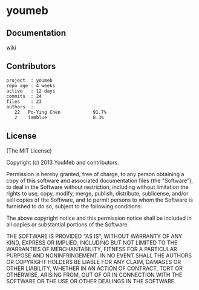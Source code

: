 youmeb
======

## Documentation

[wiki](https://github.com/YouMeb/youmeb.js/wiki)

## Contributors

    project  : youmeb
    repo age : 4 weeks
    active   : 12 days
    commits  : 24
    files    : 23
    authors  : 
       22	Po-Ying Chen            91.7%
       2	iamblue                 8.3%

## License

(The MIT License)

Copyright (c) 2013 YouMeb and contributors.

Permission is hereby granted, free of charge, to any person obtaining a copy
of this software and associated documentation files (the "Software"), to deal
in the Software without restriction, including without limitation the rights
to use, copy, modify, merge, publish, distribute, sublicense, and/or sell
copies of the Software, and to permit persons to whom the Software is
furnished to do so, subject to the following conditions:

The above copyright notice and this permission notice shall be included in
all copies or substantial portions of the Software.

THE SOFTWARE IS PROVIDED "AS IS", WITHOUT WARRANTY OF ANY KIND, EXPRESS OR
IMPLIED, INCLUDING BUT NOT LIMITED TO THE WARRANTIES OF MERCHANTABILITY,
FITNESS FOR A PARTICULAR PURPOSE AND NONINFRINGEMENT. IN NO EVENT SHALL THE
AUTHORS OR COPYRIGHT HOLDERS BE LIABLE FOR ANY CLAIM, DAMAGES OR OTHER
LIABILITY, WHETHER IN AN ACTION OF CONTRACT, TORT OR OTHERWISE, ARISING FROM,
OUT OF OR IN CONNECTION WITH THE SOFTWARE OR THE USE OR OTHER DEALINGS IN
THE SOFTWARE.
